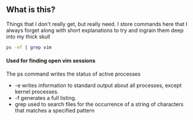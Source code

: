 ## What is this?

Things that I don't really get, but really need. I store commands here that I always forget along with short explanations to try and ingrain them deep into my thick skull

``` bash
ps -ef | grep vim
```
#### Used for finding open vim sessions

The ps command writes the status of active processes

- -e writes information to standard output about all processes, except kernel processes.
- -f generates a full listing.
- grep used to search files for the occurrence of a string of characters that matches a specified pattern


